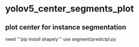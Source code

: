 # yolov5_center_segments_plot
## plot center for instance segmentation
need '''pip install shapely'''
use segment/predictpl.py
